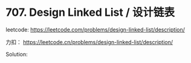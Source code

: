 # 707. Design Linked List / 设计链表

leetcode: https://leetcode.com/problems/design-linked-list/description/

力扣： https://leetcode.cn/problems/design-linked-list/description/

Solution:
